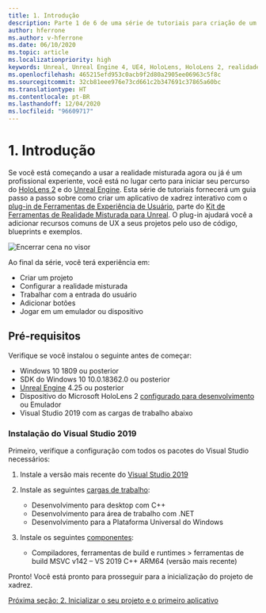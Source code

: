 ```yaml
---
title: 1. Introdução
description: Parte 1 de 6 de uma série de tutoriais para criação de um aplicativo de xadrez usando o Unreal Engine 4 e o plug-in Ferramentas de Experiência de Usuário do Kit de Ferramentas de Realidade Misturada
author: hferrone
ms.author: v-hferrone
ms.date: 06/10/2020
ms.topic: article
ms.localizationpriority: high
keywords: Unreal, Unreal Engine 4, UE4, HoloLens, HoloLens 2, realidade misturada, tutorial, introdução, mrtk, uxt, Ferramentas de UX, documentação, headset de realidade misturada, headset do windows mixed reality, headset de realidade virtual
ms.openlocfilehash: 465215efd953c0acb9f2d80a2905ee06963c5f8c
ms.sourcegitcommit: 32cb81eee976e73cd661c2b347691c37865a60bc
ms.translationtype: HT
ms.contentlocale: pt-BR
ms.lasthandoff: 12/04/2020
ms.locfileid: "96609717"
---
```

# <a name="1-getting-started"></a>1. Introdução

Se você está começando a usar a realidade misturada agora ou já é um profissional experiente, você está no lugar certo para iniciar seu percurso do [HoloLens 2](https://docs.microsoft.com/windows/mixed-reality/) e do [Unreal Engine](https://www.unrealengine.com/en-US/). Esta série de tutoriais fornecerá um guia passo a passo sobre como criar um aplicativo de xadrez interativo com o [plug-in de Ferramentas de Experiência de Usuário](https://github.com/microsoft/MixedReality-UXTools-Unreal), parte do [Kit de Ferramentas de Realidade Misturada para Unreal](https://github.com/microsoft/MixedRealityToolkit-Unreal). O plug-in ajudará você a adicionar recursos comuns de UX a seus projetos pelo uso de código, blueprints e exemplos. 

![Encerrar cena no visor](images/unreal-uxt/5-endscene.PNG)

Ao final da série, você terá experiência em:
* Criar um projeto
* Configurar a realidade misturada
* Trabalhar com a entrada do usuário
* Adicionar botões
* Jogar em um emulador ou dispositivo

## <a name="prerequisites"></a>Pré-requisitos

Verifique se você instalou o seguinte antes de começar:
* Windows 10 1809 ou posterior
* SDK do Windows 10 10.0.18362.0 ou posterior
* [Unreal Engine](https://www.unrealengine.com/en-US/get-now) 4.25 ou posterior
* Dispositivo do Microsoft HoloLens 2 [configurado para desenvolvimento](../../platform-capabilities-and-apis/using-visual-studio.md#enabling-developer-mode) ou Emulador
* Visual Studio 2019 com as cargas de trabalho abaixo

### <a name="installing-visual-studio-2019"></a>Instalação do Visual Studio 2019

Primeiro, verifique a configuração com todos os pacotes do Visual Studio necessários:
1. Instale a versão mais recente do [Visual Studio 2019](https://visualstudio.microsoft.com/downloads/)
2. Instale as seguintes [cargas de trabalho](https://docs.microsoft.com/visualstudio/install/modify-visual-studio?#modify-workloads):
    * Desenvolvimento para desktop com C++
    * Desenvolvimento para área de trabalho com .NET
    * Desenvolvimento para a Plataforma Universal do Windows

3. Instale os seguintes [componentes](https://docs.microsoft.com/visualstudio/install/modify-visual-studio?#modify-individual-components):
    * Compiladores, ferramentas de build e runtimes > ferramentas de build MSVC v142 – VS 2019 C++ ARM64 (versão mais recente)

Pronto! Você está pronto para prosseguir para a inicialização do projeto de xadrez.

[Próxima seção: 2. Inicializar o seu projeto e o primeiro aplicativo](unreal-uxt-ch2.md)
